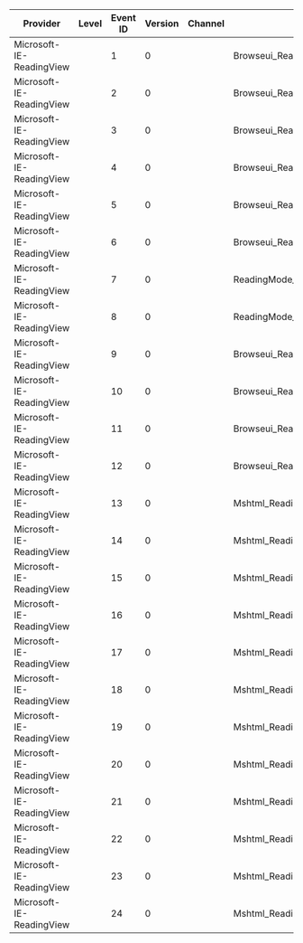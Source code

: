 Provider                  |  Level  |  Event ID  |  Version  |  Channel  |  Task                                               |  Opcode  |  Keyword      |  Message
--------------------------|---------|------------|-----------|-----------|-----------------------------------------------------|----------|---------------|---------
Microsoft-IE-ReadingView  |         |  1         |  0        |           |  Browseui_ReadingMode_CheckEligibility              |          |  readingmode  |
Microsoft-IE-ReadingView  |         |  2         |  0        |           |  Browseui_ReadingMode_ShowReadingMode               |  Start   |  readingmode  |
Microsoft-IE-ReadingView  |         |  3         |  0        |           |  Browseui_ReadingMode_ShowReadingMode               |  Stop    |  readingmode  |
Microsoft-IE-ReadingView  |         |  4         |  0        |           |  Browseui_ReadingMode_ExtractContent                |  Start   |  readingmode  |
Microsoft-IE-ReadingView  |         |  5         |  0        |           |  Browseui_ReadingMode_ExtractContent                |  Stop    |  readingmode  |
Microsoft-IE-ReadingView  |         |  6         |  0        |           |  Browseui_ReadingMode_AppendContentToOutputFile     |          |  readingmode  |
Microsoft-IE-ReadingView  |         |  7         |  0        |           |  ReadingMode_ExtractAllPages                        |  Start   |  readingmode  |
Microsoft-IE-ReadingView  |         |  8         |  0        |           |  ReadingMode_ExtractAllPages                        |  Stop    |  readingmode  |
Microsoft-IE-ReadingView  |         |  9         |  0        |           |  Browseui_ReadingMode_CheckEligibility_Performance  |  Start   |  readingmode  |
Microsoft-IE-ReadingView  |         |  10        |  0        |           |  Browseui_ReadingMode_CheckEligibility_Performance  |  Stop    |  readingmode  |
Microsoft-IE-ReadingView  |         |  11        |  0        |           |  Browseui_ReadingMode_StyleUpdate                   |          |  readingmode  |
Microsoft-IE-ReadingView  |         |  12        |  0        |           |  Browseui_ReadingMode_FontSizeUpdate                |          |  readingmode  |
Microsoft-IE-ReadingView  |         |  13        |  0        |           |  Mshtml_ReadingMode_ExtractContent                  |  Start   |  mshtml       |
Microsoft-IE-ReadingView  |         |  14        |  0        |           |  Mshtml_ReadingMode_ExtractContent                  |  Stop    |  mshtml       |
Microsoft-IE-ReadingView  |         |  15        |  0        |           |  Mshtml_ReadingMode_ExtractTitle                    |  Start   |  mshtml       |
Microsoft-IE-ReadingView  |         |  16        |  0        |           |  Mshtml_ReadingMode_ExtractTitle                    |  Stop    |  mshtml       |
Microsoft-IE-ReadingView  |         |  17        |  0        |           |  Mshtml_ReadingMode_ExtractArticleBody              |  Start   |  mshtml       |
Microsoft-IE-ReadingView  |         |  18        |  0        |           |  Mshtml_ReadingMode_ExtractArticleBody              |  Stop    |  mshtml       |
Microsoft-IE-ReadingView  |         |  19        |  0        |           |  Mshtml_ReadingMode_ExtractProperties               |  Start   |  mshtml       |
Microsoft-IE-ReadingView  |         |  20        |  0        |           |  Mshtml_ReadingMode_ExtractProperties               |  Stop    |  mshtml       |
Microsoft-IE-ReadingView  |         |  21        |  0        |           |  Mshtml_ReadingMode_ExtractImages                   |  Start   |  mshtml       |
Microsoft-IE-ReadingView  |         |  22        |  0        |           |  Mshtml_ReadingMode_ExtractImages                   |  Stop    |  mshtml       |
Microsoft-IE-ReadingView  |         |  23        |  0        |           |  Mshtml_ReadingMode_NotifyControllerOfContent       |  Start   |  mshtml       |
Microsoft-IE-ReadingView  |         |  24        |  0        |           |  Mshtml_ReadingMode_NotifyControllerOfContent       |  Stop    |  mshtml       |